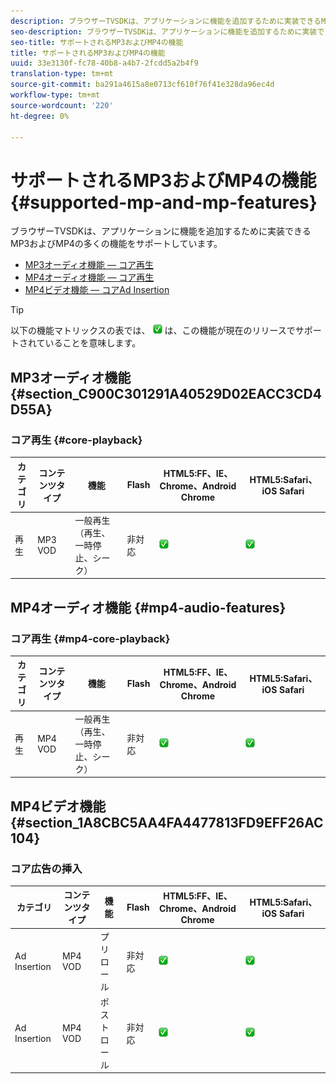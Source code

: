 ```yaml
---
description: ブラウザーTVSDKは、アプリケーションに機能を追加するために実装できるMP3およびMP4の多くの機能をサポートしています。
seo-description: ブラウザーTVSDKは、アプリケーションに機能を追加するために実装できるMP3およびMP4の多くの機能をサポートしています。
seo-title: サポートされるMP3およびMP4の機能
title: サポートされるMP3およびMP4の機能
uuid: 33e3130f-fc78-40b8-a4b7-2fcdd5a2b4f9
translation-type: tm+mt
source-git-commit: ba291a4615a8e0713cf610f76f41e328da96ec4d
workflow-type: tm+mt
source-wordcount: '220'
ht-degree: 0%

---
```



# サポートされるMP3およびMP4の機能 {#supported-mp-and-mp-features}

ブラウザーTVSDKは、アプリケーションに機能を追加するために実装できるMP3およびMP4の多くの機能をサポートしています。
* [MP3オーディオ機能 — コア再生](#core-playback)
* [MP4オーディオ機能 — コア再生](#mp4-audio-features)
* [MP4ビデオ機能 — コアAd Insertion](#section_1A8CBC5AA4FA4477813FD9EFF26AC104)

>[!TIP]
>
>以下の機能マトリックスの表では、 ![サポートされているアイコン](assets/supported15.png) は、この機能が現在のリリースでサポートされていることを意味します。

## MP3オーディオ機能 {#section_C900C301291A40529D02EACC3CD4D55A}

### コア再生 {#core-playback}

| カテゴリ | コンテンツタイプ | 機能 | Flash | HTML5:FF、IE、Chrome、Android Chrome | HTML5:Safari、iOS Safari |
|--- |--- |--- |--- |--- |--- |
| 再生 | MP3 VOD | 一般再生（再生、一時停止、シーク） | 非対応 | ![サポートアイコン](assets/supported15.png) | ![サポートアイコン](assets/supported15.png) |

## MP4オーディオ機能 {#mp4-audio-features}

### コア再生 {#mp4-core-playback}

| カテゴリ | コンテンツタイプ | 機能 | Flash | HTML5:FF、IE、Chrome、Android Chrome | HTML5:Safari、iOS Safari |
|--- |--- |--- |--- |--- |--- |
| 再生 | MP4 VOD | 一般再生（再生、一時停止、シーク） | 非対応 | ![サポートアイコン](assets/supported15.png) | ![サポートアイコン](assets/supported15.png) |

## MP4ビデオ機能 {#section_1A8CBC5AA4FA4477813FD9EFF26AC104}

### コア広告の挿入

| カテゴリ | コンテンツタイプ | 機能 | Flash | HTML5:FF、IE、Chrome、Android Chrome | HTML5:Safari、iOS Safari |
|--- |--- |--- |--- |--- |--- |
| Ad Insertion | MP4 VOD | プリロール | 非対応 | ![サポートアイコン](assets/supported15.png) | ![サポートアイコン](assets/supported15.png) |
| Ad Insertion | MP4 VOD | ポストロール | 非対応 | ![サポートアイコン](assets/supported15.png) | ![サポートアイコン](assets/supported15.png) |